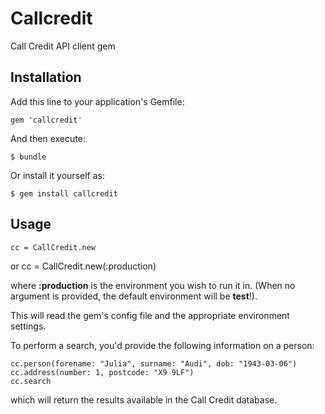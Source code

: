 # Callcredit

Call Credit API client gem

## Installation

Add this line to your application's Gemfile:

    gem 'callcredit'

And then execute:

    $ bundle

Or install it yourself as:

    $ gem install callcredit

## Usage

    cc = CallCredit.new

or
    cc = CallCredit.new(:production)

where **:production** is the environment you wish to run it in. (When
no argument is provided, the default environment will be **test**!).

This will read the gem's config file and the appropriate environment
settings.

To perform a search, you'd provide the following information on a
person:

    cc.person(forename: "Julia", surname: "Audi", dob: "1943-03-06")
    cc.address(number: 1, postcode: "X9 9LF")
    cc.search

which will return the results available in the Call Credit database.

